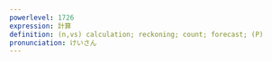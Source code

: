 ```yaml
---
powerlevel: 1726
expression: 計算
definition: (n,vs) calculation; reckoning; count; forecast; (P)
pronunciation: けいさん
---
```

